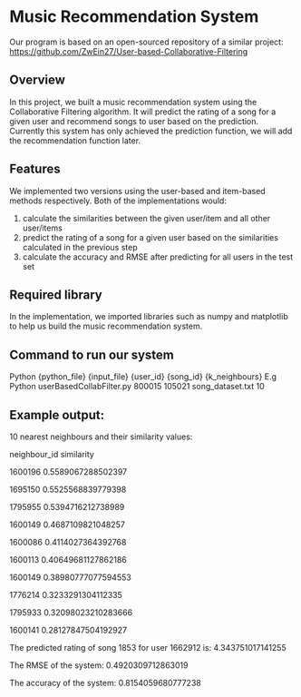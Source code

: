 # Music Recommendation System
Our program is based on an open-sourced repository of a similar project:
https://github.com/ZwEin27/User-based-Collaborative-Filtering

## Overview
In this project, we built a music recommendation system using the Collaborative Filtering algorithm. It will predict the rating of a song for a given user and recommend songs to user based on the prediction. Currently this system has only achieved the prediction function, we will add the recommendation function later.

## Features
We implemented two versions using the user-based and item-based methods respectively. Both of the implementations would:

1. calculate the similarities between the given user/item and all other user/items
2. predict the rating of a song for a given user based on the similarities calculated in the previous step
3. calculate the accuracy and RMSE after predicting for all users in the test set

## Required library
In the implementation, we imported libraries such as numpy and matplotlib to help us build the music recommendation system.

## Command to run our system
Python {python_file} {input_file} {user_id} {song_id} {k_neighbours}
E.g Python userBasedCollabFilter.py 800015 105021 song_dataset.txt 10

## Example output:

10 nearest neighbours and their similarity values:

neighbour_id  similarity

1600196 0.5589067288502397

1695150 0.5525568839779398

1795955 0.5394716212738989

1600149 0.4687109821048257

1600086 0.4114027364392768

1600113 0.40649681127862186

1600149 0.38980777077594553

1776214 0.3233291304112335

1795933 0.32098023210283666

1600141 0.28127847504192927


The predicted rating of song 1853 for user 1662912 is: 4.343751017141255



The RMSE of the system: 0.4920309712863019

The accuracy of the system: 0.8154059680777238